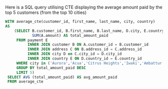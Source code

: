 Here is a SQL query utilising CTE displaying the average amount paid by the top 5 customers (from the top 10 cities)
```SQL
WITH average_cte(customer_id, first_name, last_name, city, country)
AS
    (SELECT B.customer_id, B.first_name, B.last_name, D.city, E.country,
            SUM(A.amount) AS total_amount_paid
     FROM payment E
          INNER JOIN customer B ON A.customer_id = B.customer_id
          INNER JOIN address C ON B.address_id = C.address_id
          INNER JOIN city D on C.city_id = D.city_id
          INNER JOIN country E ON D.country_id = E.country_id
     WHERE city in ('Aurora','Acua','Citrus Heights','Iwaki','Ambattur','Shanwei','Tianjin','Cianjur','Hami','Xintai')
     GROUP BY total_amount_paid DESC
     LIMIT 5)
 SELECT AVG (total_amount_paid) AS avg_amount_paid
 FROM average_cte
 ```
